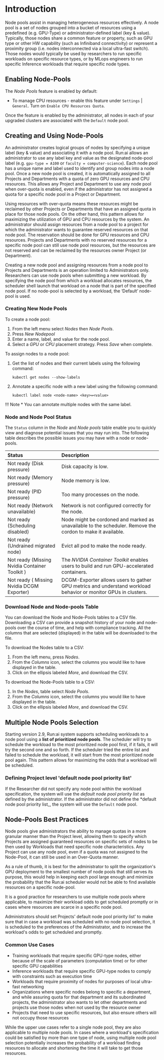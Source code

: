 # Introduction

Node pools assist in managing heterogeneous resources effectively.
A node pool is a set of nodes grouped into a bucket of resources using a predefined (e.g. GPU-Type) or administrator-defined label (key & value). Typically, those nodes share a common feature or property, such as GPU type or other HW capability (such as Infiniband connectivity) or represent a proximity group (i.e. nodes interconnected via a local ultra-fast switch). Those nodes would typically be used by researchers to run specific workloads on specific resource types, or by MLops engineers to run specific Inference workloads that require specific node types.

## Enabling Node-Pools

The *Node Pools* feature is enabled by default:

* To manage CPU resources - enable this feature under  `Settings` | `General`. Turn on `Enable CPU Resources Quota`.

Once the feature is enabled by the administrator, all nodes in each of your upgraded clusters are associated with the `Default` node pool.

## Creating and Using Node-Pools

An administrator creates logical groups of nodes by specifying a unique label (key & value) and associating it with a node pool. Run:ai allows an administrator to use any label key and value as the designated node-pool label (e.g. `gpu-type = A100` or `faculty = computer-science`). Each node pool has a unique name and label used to identify and group nodes into a node pool.
Once a new node pool is created, it is automatically assigned to all Projects and Departments with a quota of zero GPU resources and CPU resources. This allows any Project and Department to use any node pool when over-quota is enabled, even if the administrator has not assigned a quota for a specific node pool in a Project or Department.

Using resources with over-quota means these resources might be reclaimed by other Projects or Departments that have an assigned quota in place for those node pools. On the other hand, this pattern allows for maximizing the utilization of GPU and CPU resources by the system.
An administrator should assign resources from a node pool to a project for which the administrator wants to guarantee reserved resources on that node pool. The reservation should be done for GPU resources and CPU resources. Projects and Departments with no reserved resources for a specific node pool can still use node pool resources, but the resources are not reserved and can be reclaimed by the resources owner Project (or Department).

Creating a new node pool and assigning resources from a node pool to Projects and Departments is an operation limited to Administrators only. Researchers can use node pools when submitting a new workload. By specifying the node pool from which a workload allocates resources, the scheduler shell launch that workload on a node that is part of the specified node pool. If no node-pool is selected by a workload, the ‘Default’ node-pool is used.

### Creating New Node Pools

To create a node pool:

1. From the left menu select *Nodes* then *Node Pools*.
2. Press *New Nodepool*
3. Enter a name, label, and value for the node pool.
4. Select a *GPU* or *CPU* placement strategy. Press *Save* when complete.

To assign nodes to a node pool:

1. Get the list of nodes and their current labels using the following command:

    ```
    kubectl get nodes --show-labels
    ```

2. Annotate a specific node with a new label using the following command:

    ```
    kubectl label node <node-name> <key>=<value>
    ```

!!! Note
    * You can annotate multiple nodes with the same label.

### Node and Node Pool Status

The `Status` column in the *Node* and *Node pools* table enable you to quickly view and diagnose potential issues that you may run into. The following table describes the possible issues you may have with a node or node-pools.

| Status | Description |
|:-- |:--|
| Not ready (Disk pressure) | Disk capacity is low. |
| Not ready (Memory pressure) | Node memory is low. |
| Not ready (PID pressure) | Too many processes on the node. |
| Not ready (Network unavailable) | Network is not configured correctly for the node. |
| Not ready (Scheduling disabled) | Node might be cordoned and marked as unavailable to the scheduler. Remove the cordon to make it available. |
| Not ready (Undrained migrated node) | Evict all pod to make the node ready. |
| Not ready (Missing Nvidia Container Toolkit ) | The *NVIDIA Container Toolkit* enables users to build and run GPU-accelerated containers. |
| Not ready ( Missing Nvidia DCGM Exporter) | DCGM-Exporter allows users to gather GPU metrics and understand workload behavior or monitor GPUs in clusters. |
<!-- I need to update this table
this is a seci=ond line -->

### Download Node and Node-pools Table

You can download the Node and Node-Pools tables to a CSV file. Downloading a CSV can provide a snapshot history of your node and node-pools over the course of time, and help with compliance tracking. All the columns that are selected (displayed) in the table will be downloaded to the file.

To download the Nodes table to a CSV:

1. From the left menu, press *Nodes*.
2. From the *Columns* icon, select the columns you would like to have displayed in the table.
3. Click on the ellipsis labeled *More*, and download the CSV.

To download the Node-Pools table to a CSV:

1. In the *Nodes*, table select *Node Pools*.
2. From the *Columns* icon, select the columns you would like to have displayed in the table.
3. Click on the ellipsis labeled *More*, and download the CSV.

## Multiple Node Pools Selection

Starting version 2.9, Run:ai system supports scheduling workloads to a node pool using a **list of prioritized node pools**. The scheduler will try to schedule the workload to the most prioritized node pool first, if it fails, it will try the second one and so forth. If the scheduler tried the entire list and failed to schedule the workload, it will start from the most prioritized node pool again. This pattern allows for maximizing the odds that a workload will be scheduled.

### Defining Project level 'default node pool priority list'

If the Researcher did not specify any node pool within the workload specification, the system will use the _default node pool priority list_ as defined by the administrator. If the administrator did not define the *default node pool priority list_, the system will use the `Default` node pool.

## Node-Pools Best Practices

Node pools give administrators the ability to manage quotas in a more granular manner than the Project level, allowing them to specify which Projects are assigned guaranteed resources on specific sets of nodes to be then used by Workloads that need specific node characteristics. Any Project can use any node pool, even if a quota was not assigned to the Node-Pool, it can still be used in an Over-Quota manner.

As a rule of thumb, it is best for the administrator to split the organization's GPU deployment to the smallest number of node pools that still serves its purpose, this would help in keeping each pool large enough and minimize the probability that the Run:ai scheduler would not be able to find available resources on a specific node-pool.

It is a good practice for researchers to use multiple node pools where applicable, to maximize their workload odds to get scheduled promptly or in cases where resources are scarce in a specific node pool.

Administrators should set Projects' default node pool priority list' to make sure that in case a workload was scheduled with no node pool selection, it is scheduled to the preferences of the Administrator, and to increase the workload's odds to get scheduled and promptly.

### Common Use Cases

* Training workloads that require specific GPU-type nodes, either because of the scale of parameters (computation time) or for other specific GPU capabilities
* Inference workloads that require specific GPU-type nodes to comply with constraints such as execution time
* Workloads that require proximity of nodes for purposes of local ultra-fast networking
* Organizations where specific nodes belong to specific a  department, and while assuring quota for that department and its subordinated projects, the administrator also wants to let other departments and projects use those nodes when not used by the resource owner
* Projects that need to use specific resources, but also ensure others will not occupy those resources

While the upper use cases refer to a single node pool, they are also applicable to multiple node pools. In cases where a workload's specification could be satisfied by more than one type of node, using multiple node pool selection potentially increases the probability of a workload finding resources to allocate and shortening the time it will take to get those resources.
